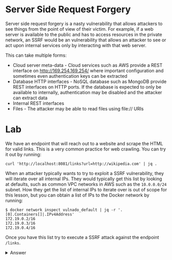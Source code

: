 # Server Side Request Forgery

Server side request forgery is a nasty vulnerability that allows attackers to see things from the point of view of their victim. For example, if a web server is available to the public and has to access resources in the private network, an SSRF would be an vulnerability that allows an attacker to see or act upon internal services only by interacting with that web server.

This can take multiple forms:

* Cloud server meta-data - Cloud services such as AWS provide a REST interface on http://169.254.169.254/ where important configuration and sometimes even authentication keys can be extracted
* Database HTTP interfaces - NoSQL database such as MongoDB provide REST interfaces on HTTP ports. If the database is expected to only be available to internally, authentication may be disabled and the attacker can extract data
* Internal REST interfaces
* Files - The attacker may be able to read files using file:// URIs

# Lab

We have an endpoint that will reach out to a website and scrape the HTML for valid links. This is a very common practice for web crawling. You can try it out by running:
```
curl 'http://localhost:8081/links?url=http://wikipedia.com' | jq .
```

When an attacker typically wants to try to exploit a SSRF vulnerability, they will iterate over all internal IPs. They would typically get this list by looking at defaults, such as common VPC networks in AWS such as the `10.0.0.0/24` subnet. How they get the list of internal IPs to iterate over is out of scope for this lesson, but you can obtain a list of IPs to the Docker network by running:

```
$ docker network inspect vulnado_default | jq -r '.[0].Containers[]|.IPv4Address'
172.19.0.2/16
172.19.0.3/16
172.19.0.4/16
```

Once you have this list try to execute a SSRF attack against the endpoint `/links`.

<details>
  <summary>Answer</summary>

  The IP address that worked for you will likely be different, but this lab shows that even though you cannot access the internal site from outside, the web server can. Therefore, using a SSRF attack, you can gain valuable information from this internal site such as a list of internal email addresses.

  ```
  $ curl 'http://localhost:8081/links?url=http://172.19.0.2' | jq .
  [
    "mailto:alice@example.com?subject=feedback",
    "mailto:bob@example.com?subject=feedback",
    "mailto:tom@example.com?subject=feedback",
    "mailto:eve@example.com?subject=feedback"
  ]
  ```

  **Followup question:**
  1. How would we validate the url that is being passed into this function?
  2. Use the `/links-v2` and see if you can still break it.

</details>
